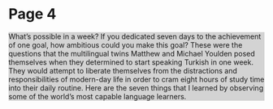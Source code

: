 <h1> Page 4 </h1>

<p style="background-color:LightGray;">What’s possible in a week? If you dedicated seven days to the achievement of one goal, how ambitious could you make this goal? These were the questions that the multilingual twins Matthew and Michael Youlden posed themselves when they determined to start speaking Turkish in one week. They would attempt to liberate themselves from the distractions and responsibilities of modern-day life in order to cram eight hours of study time into their daily routine. Here are the seven things that I learned by observing some of the world’s most capable language learners.</p>
